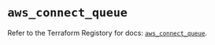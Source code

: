 # `aws_connect_queue`

Refer to the Terraform Registory for docs: [`aws_connect_queue`](https://registry.terraform.io/providers/hashicorp/aws/5.30.0/docs/resources/connect_queue).
